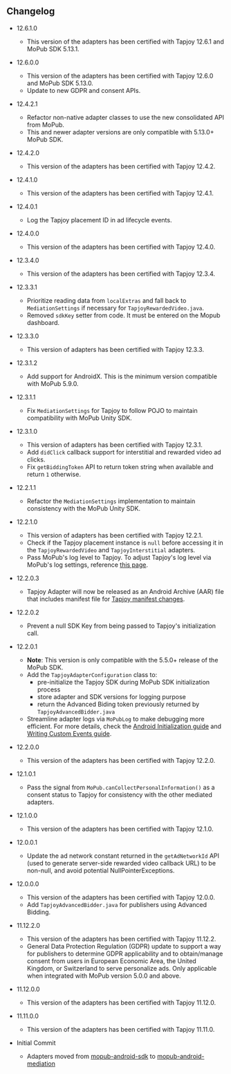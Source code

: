 ## Changelog
  * 12.6.1.0
    * This version of the adapters has been certified with Tapjoy 12.6.1 and MoPub SDK 5.13.1.

  * 12.6.0.0
    * This version of the adapters has been certified with Tapjoy 12.6.0 and MoPub SDK 5.13.0.
    * Update to new GDPR and consent APIs.

  * 12.4.2.1
    * Refactor non-native adapter classes to use the new consolidated API from MoPub.
    * This and newer adapter versions are only compatible with 5.13.0+ MoPub SDK.

  * 12.4.2.0
    * This version of the adapters has been certified with Tapjoy 12.4.2.

  * 12.4.1.0
    * This version of the adapters has been certified with Tapjoy 12.4.1.

  * 12.4.0.1
    * Log the Tapjoy placement ID in ad lifecycle events.

  * 12.4.0.0
    * This version of the adapters has been certified with Tapjoy 12.4.0.

  * 12.3.4.0
    * This version of the adapters has been certified with Tapjoy 12.3.4.

  * 12.3.3.1
    * Prioritize reading data from `localExtras` and fall back to `MediationSettings` if necessary for `TapjoyRewardedVideo.java`.
    * Removed `sdkKey` setter from code. It must be entered on the Mopub dashboard.
    
  * 12.3.3.0
    * This version of adapters has been certified with Tapjoy 12.3.3.

  * 12.3.1.2
    * Add support for AndroidX. This is the minimum version compatible with MoPub 5.9.0.

  * 12.3.1.1
    * Fix `MediationSettings` for Tapjoy to follow POJO to maintain compatibility with MoPub Unity SDK.

  * 12.3.1.0
    * This version of adapters has been certified with Tapjoy 12.3.1.
    * Add `didClick` callback support for interstitial and rewarded video ad clicks.
    * Fix `getBiddingToken` API to return token string when available and return `1` otherwise.

  * 12.2.1.1
    * Refactor the `MediationSettings` implementation to maintain consistency with the MoPub Unity SDK.

  * 12.2.1.0
    * This version of adapters has been certified with Tapjoy 12.2.1.
    * Check if the Tapjoy placement instance is `null` before accessing it in the `TapjoyRewardedVideo` and `TapjoyInterstitial` adapters.
    * Pass MoPub's log level to Tapjoy. To adjust Tapjoy's log level via MoPub's log settings, reference [this page](https://developers.mopub.com/publishers/android/test/#enable-logging).

  * 12.2.0.3
    * Tapjoy Adapter will now be released as an Android Archive (AAR) file that includes manifest file for [Tapjoy manifest changes](https://dev.tapjoy.com/sdk-integration/android/getting-started-guide-publishers-android/#toc_add-app-permissions-and-activities).

  * 12.2.0.2
    * Prevent a null SDK Key from being passed to Tapjoy's initialization call.

  * 12.2.0.1
    * **Note**: This version is only compatible with the 5.5.0+ release of the MoPub SDK.
    * Add the `TapjoyAdapterConfiguration` class to: 
         * pre-initialize the Tapjoy SDK during MoPub SDK initialization process
         * store adapter and SDK versions for logging purpose
         * return the Advanced Biding token previously returned by `TapjoyAdvancedBidder.java`
    * Streamline adapter logs via `MoPubLog` to make debugging more efficient. For more details, check the [Android Initialization guide](https://developers.mopub.com/docs/android/initialization/) and [Writing Custom Events guide](https://developers.mopub.com/docs/android/custom-events/).

  * 12.2.0.0
    * This version of the adapters has been certified with Tapjoy 12.2.0.
    
  * 12.1.0.1
    * Pass the signal from `MoPub.canCollectPersonalInformation()` as a consent status to Tapjoy for consistency with the other mediated adapters.

  * 12.1.0.0
    * This version of the adapters has been certified with Tapjoy 12.1.0.

  * 12.0.0.1
    * Update the ad network constant returned in the `getAdNetworkId` API (used to generate server-side rewarded video callback URL) to be non-null, and avoid potential NullPointerExceptions.

  * 12.0.0.0
    * This version of the adapters has been certified with Tapjoy 12.0.0.
    * Add `TapjoyAdvancedBidder.java` for publishers using Advanced Bidding.

  * 11.12.2.0
    * This version of the adapters has been certified with Tapjoy 11.12.2.
    * General Data Protection Regulation (GDPR) update to support a way for publishers to determine GDPR applicability and to obtain/manage consent from users in European Economic Area, the United Kingdom, or Switzerland to serve personalize ads. Only applicable when integrated with MoPub version 5.0.0 and above.

  * 11.12.0.0
    * This version of the adapters has been certified with Tapjoy 11.12.0.

  * 11.11.0.0
    * This version of the adapters has been certified with Tapjoy 11.11.0.

  * Initial Commit
  	* Adapters moved from [mopub-android-sdk](https://github.com/mopub/mopub-android-sdk) to [mopub-android-mediation](https://github.com/mopub/mopub-android-mediation/)